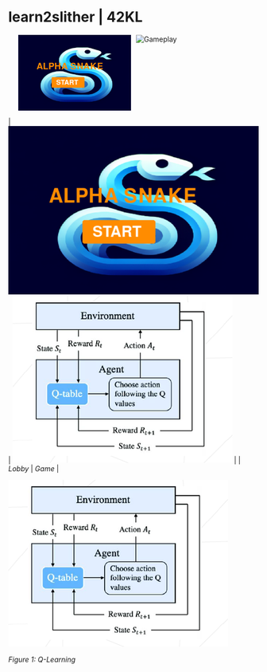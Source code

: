 # learn2slither | 42KL

<div style="display: flex; justify-content: center;">
  <img src="https://github.com/mseong123/learn2slither/blob/main/images/lobby.png" alt="Lobby" style="width: 45%; margin-right: 10px;"/>
  <img src="[image2.png](https://github.com/mseong123/learn2slither/blob/main/images/game.png)" alt="Gameplay" style="width: 45%;"/>
</div>

| ![Lobby](https://github.com/mseong123/learn2slither/blob/main/images/lobby.png) | ![Game](https://github.com/mseong123/learn2slither/blob/main/images/Q_learning.png) |
| *Lobby* | *Game* |



![Q_Learning](https://github.com/mseong123/learn2slither/blob/main/images/Q_learning.png)

*Figure 1: Q-Learning*

